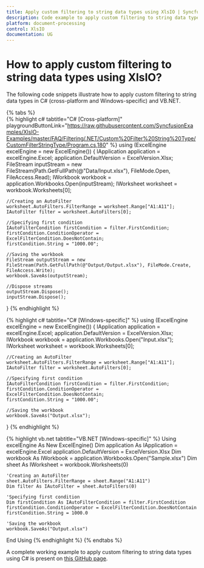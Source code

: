 ```yaml
---
title: Apply custom filtering to string data types using XlsIO | Syncfusion
description: Code example to apply custom filtering to string data types using Syncfusion .NET Excel library (XlsIO).
platform: document-processing
control: XlsIO
documentation: UG
---
```


# How to apply custom filtering to string data types using XlsIO?

The following code snippets illustrate how to apply custom filtering to string data types in C# (cross-platform and Windows-specific) and VB.NET.

{% tabs %}                                                                                       
{% highlight c# tabtitle="C# [Cross-platform]" playgroundButtonLink="https://raw.githubusercontent.com/SyncfusionExamples/XlsIO-Examples/master/FAQ/Filtering/.NET/Custom%20Filter%20String%20Type/CustomFilterStringType/Program.cs,180" %}
using (ExcelEngine excelEngine = new ExcelEngine())
{
    IApplication application = excelEngine.Excel;
    application.DefaultVersion = ExcelVersion.Xlsx;
    FileStream inputStream = new FileStream(Path.GetFullPath(@"Data/Input.xlsx"), FileMode.Open, FileAccess.Read);
    IWorkbook workbook = application.Workbooks.Open(inputStream);
    IWorksheet worksheet = workbook.Worksheets[0];

    //Creating an AutoFilter 
    worksheet.AutoFilters.FilterRange = worksheet.Range["A1:A11"];
    IAutoFilter filter = worksheet.AutoFilters[0];

    //Specifying first condition
    IAutoFilterCondition firstCondition = filter.FirstCondition;
    firstCondition.ConditionOperator = ExcelFilterCondition.DoesNotContain;
    firstCondition.String = "1000.00";

    //Saving the workbook
    FileStream outputStream = new FileStream(Path.GetFullPath(@"Output/Output.xlsx"), FileMode.Create, FileAccess.Write);
    workbook.SaveAs(outputStream);

    //Dispose streams
    outputStream.Dispose();
    inputStream.Dispose();
}
{% endhighlight %}

{% highlight c# tabtitle="C# [Windows-specific]" %} 
using (ExcelEngine excelEngine = new ExcelEngine())
{
    IApplication application = excelEngine.Excel;
    application.DefaultVersion = ExcelVersion.Xlsx;
    IWorkbook workbook = application.Workbooks.Open("Input.xlsx");
    IWorksheet worksheet = workbook.Worksheets[0];

    //Creating an AutoFilter
    worksheet.AutoFilters.FilterRange = worksheet.Range["A1:A11"];
    IAutoFilter filter = worksheet.AutoFilters[0];

    //Specifying first condition
    IAutoFilterCondition firstCondition = filter.FirstCondition;
    firstCondition.ConditionOperator = ExcelFilterCondition.DoesNotContain;
    firstCondition.String = "1000.00";

    //Saving the workbook
    workbook.SaveAs("Output.xlsx");
}
{% endhighlight %}

{% highlight vb.net tabtitle="VB.NET [Windows-specific]" %}
Using excelEngine As New ExcelEngine()
    Dim application As IApplication = excelEngine.Excel
    application.DefaultVersion = ExcelVersion.Xlsx
    Dim workbook As IWorkbook = application.Workbooks.Open("Sample.xlsx")
    Dim sheet As IWorksheet = workbook.Worksheets(0)

    'Creating an AutoFilter 
    sheet.AutoFilters.FilterRange = sheet.Range("A1:A11")
    Dim filter As IAutoFilter = sheet.AutoFilters(0)

    'Specifying first condition
    Dim firstCondition As IAutoFilterCondition = filter.FirstCondition
    firstCondition.ConditionOperator = ExcelFilterCondition.DoesNotContain
    firstCondition.String = 1000.0

    'Saving the workbook
    workbook.SaveAs("Output.xlsx")
End Using
{% endhighlight %}
{% endtabs %}

A complete working example to apply custom filtering to string data types using C# is present on <a href="https://github.com/SyncfusionExamples/XlsIO-Examples/tree/master/FAQ/Filtering/.NET/Custom%20Filter%20String%20Type">this GitHub page</a>.  